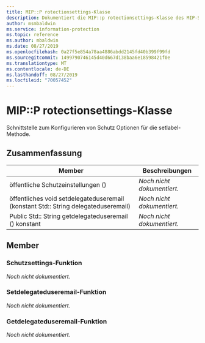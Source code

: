 ```yaml
---
title: MIP::P rotectionsettings-Klasse
description: Dokumentiert die MIP::p rotectionsettings-Klasse des MIP-SDK (Microsoft Information Protection).
author: msmbaldwin
ms.service: information-protection
ms.topic: reference
ms.author: mbaldwin
ms.date: 08/27/2019
ms.openlocfilehash: 0a27f5e854a78aa4886abdd2145fd40b399f99fd
ms.sourcegitcommit: 1499790746145d40d667d138baa6e18598421f0e
ms.translationtype: MT
ms.contentlocale: de-DE
ms.lasthandoff: 08/27/2019
ms.locfileid: "70057452"
---
```

# <a name="class-mipprotectionsettings"></a>MIP::P rotectionsettings-Klasse 
Schnittstelle zum Konfigurieren von Schutz Optionen für die setlabel-Methode.
  
## <a name="summary"></a>Zusammenfassung
 Member                        | Beschreibungen                                
--------------------------------|---------------------------------------------
öffentliche Schutzeinstellungen ()  | _Noch nicht dokumentiert._
öffentliches void setdelegateduseremail (konstant Std:: String delegateduseremail)  | _Noch nicht dokumentiert._
Public Std:: String getdelegateduseremail () konstant  | _Noch nicht dokumentiert._
  
## <a name="members"></a>Member
  
### <a name="protectionsettings-function"></a>Schutzsettings-Funktion
_Noch nicht dokumentiert._

  
### <a name="setdelegateduseremail-function"></a>Setdelegateduseremail-Funktion
_Noch nicht dokumentiert._

  
### <a name="getdelegateduseremail-function"></a>Getdelegateduseremail-Funktion
_Noch nicht dokumentiert._

